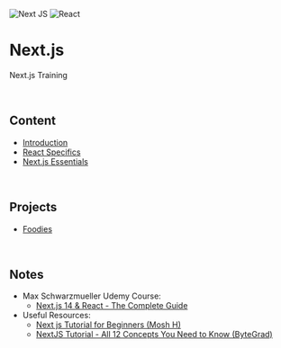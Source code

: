 ![Next JS](https://img.shields.io/badge/Next-black?style=for-the-badge&logo=next.js&logoColor=white)
![React](https://img.shields.io/badge/react-%2320232a.svg?style=for-the-badge&logo=react&logoColor=%2361DAFB)
# Next.js
Next.js Training

<br>

## Content
* [Introduction](./content/01-intro)
* [React Specifics](./content/02-react)
* [Next.js Essentials](./content/03-essentials)

<br>

## Projects
* [Foodies](./projects/foodies)

<br>

## Notes
* Max Schwarzmueller Udemy Course:
    * [Next.js 14 & React - The Complete Guide](https://www.udemy.com/course/nextjs-react-the-complete-guide/learn/lecture/41159650#overview)
* Useful Resources:
  * [Next js Tutorial for Beginners (Mosh H)](https://www.youtube.com/watch?v=ZVnjOPwW4ZA)
  * [NextJS Tutorial - All 12 Concepts You Need to Know (ByteGrad)](https://www.youtube.com/watch?v=vwSlYG7hFk0)
